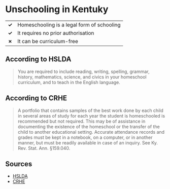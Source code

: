 # Unschooling in Kentuky
| | |
|-|-|
| __✓__ | Homeschooling is a legal form of schooling |
| __✓__ | It requires no prior authorisation |
| __✗__ | It can be curriculum-free |

## According to HSLDA

> You are required to include reading, writing, spelling, grammar, history, mathematics, science, and civics in your homeschool curriculum, and to teach in the English language.

## According to CRHE

> A portfolio that contains samples of the best work done by each child in several areas of study for each year the student is homeschooled is recommended but not required.  This may be of assistance in documenting the existence of the homeschool or the transfer of the child to another educational setting.  Accurate attendance records and grades must be kept in a notebook, on a computer, or in another manner, but must be readily available in case of an inquiry. See Ky. Rev. Stat. Ann. §159.040.

## Sources

* [HSLDA](https://hslda.org/post/how-to-comply-with-kentuckys-homeschool-law)
* [CRHE](https://responsiblehomeschooling.org/kentucky/)
